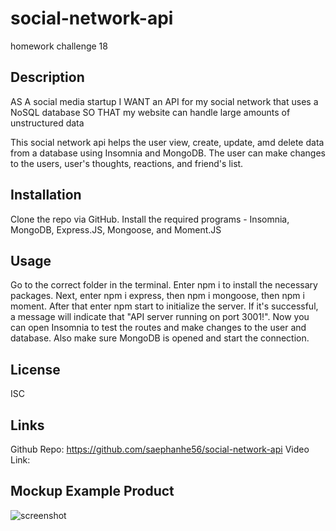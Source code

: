 # social-network-api
homework challenge 18

## Description

AS A social media startup
I WANT an API for my social network that uses a NoSQL database
SO THAT my website can handle large amounts of unstructured data

This social network api helps the user view, create, update, amd delete data from a database using Insomnia and MongoDB. The user can make changes to the users, user's thoughts, reactions, and friend's list. 

## Installation

Clone the repo via GitHub. Install the required programs - Insomnia, MongoDB, Express.JS, Mongoose, and Moment.JS


## Usage

Go to the correct folder in the terminal. Enter npm i to install the necessary packages. Next, enter npm i express, then npm i mongoose, then npm i moment. After that enter npm start to initialize the server. If it's successful, a message will indicate that "API server running on port 3001!". Now you can open Insomnia to test the routes and make changes to the user and database. Also make sure MongoDB is opened and start the connection. 


## License

ISC

## Links

Github Repo: https://github.com/saephanhe56/social-network-api
Video Link: 

## Mockup Example Product 
![screenshot](/social-network-api/assets/hw18-mockup-insomnia.png)